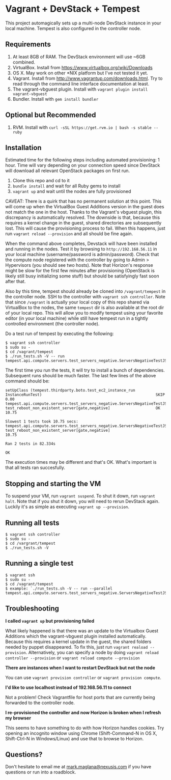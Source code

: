 # Vagrant + DevStack + Tempest

This project automagically sets up a multi-node DevStack instance in 
your local machine. Tempest is also configured in the controller node.

## Requirements

1. At least 8GB of RAM. The DevStack environment will use ~6GB combined.
1. VirtualBox. Install from https://www.virtualbox.org/wiki/Downloads
1. OS X. May work on other *NIX platform but I've not tested it yet.
1. Vagrant. Install from http://www.vagrantup.com/downloads.html. Try 
   to read through the command line interface documentation at least.
1. The vagrant-vbguest plugin. Install with `vagrant plugin install vagrant-vbguest`
1. Bundler. Install with `gem install bundler`

## Optional but Recommended

1. RVM. Install with `curl -sSL https://get.rvm.io | bash -s stable --ruby`

## Installation

Estimated time for the following steps including automated provisioning: 
1 hour. Time will vary depending on your connection speed since DevStack 
will download all relevant OpenStack packages on first run.

1. Clone this repo and cd to it
1. `bundle install` and wait for all Ruby gems to install
1. `vagrant up` and wait until the nodes are fully provisioned

CAVEAT: There is a quirk that has no permanent solution at this point. This 
will come up when the VirtualBox Guest Additions version in the guest does 
not match the one in the host. Thanks to the Vagrant's vbguest plugin, this 
discrepancy is automatically resolved. The downside is that, because this 
requires a kernel change in the guest, shared directories are subsequently 
lost. This will cause the provisioning process to fail. When this happens, 
just run `vagrant reload --provision` and all should be fine again.

When the command above completes, Devstack will have been installed and running 
in the nodes. Test it by browsing to `http://192.168.56.11` in your local machine 
(username/password is admin/password). Check that the compute node registered 
with the controller by going to Admin > Hypervisors (you should see two hosts). 
Note that Horizon's response might be slow for the first few minutes after 
provisioning (OpenStack is likely still busy initializing some stuff) but should 
be satisfyingly fast soon after that.

Also by this time, tempest should already be cloned into `/vagrant/tempest` in 
the controller node. SSH to the controller with `vagrant ssh controller`. Note 
that since `/vagrant` is actually your local copy of this repo shared via 
VirtualBox to the nodes, the same `tempest` dir is also available at the root dir 
of your local repo. This will allow you to modify tempest using your favorite 
editor (in your local machine) while still have tempest run in a tightly 
controlled environment (the controller node).

Do a test run of tempest by executing the following:

    $ vagrant ssh controller
    $ sudo su -
    $ cd /vagrant/tempest
    $ ./run_tests.sh -V -- run tempest.api.compute.servers.test_servers_negative.ServersNegativeTestJSON.test_reboot_non_existent_server

The first time you run the tests, it will try to install a bunch of dependencies. 
Subsequent runs should be much faster. The last few lines of the above command 
should be:

    setUpClass (tempest.thirdparty.boto.test_ec2_instance_run
    InstanceRunTest)                                                  SKIP  0.00
    tempest.api.compute.servers.test_servers_negative.ServersNegativeTestJSON
    test_reboot_non_existent_server[gate,negative]                    OK  10.75
    
    Slowest 1 tests took 10.75 secs:
    tempest.api.compute.servers.test_servers_negative.ServersNegativeTestJSON
    test_reboot_non_existent_server[gate,negative]                        10.75
    
    Ran 2 tests in 82.334s
    
    OK

The execution times may be different and that's OK. What's important is that all 
tests ran succesfully.

## Stopping and starting the VM

To suspend your VM, run `vagrant suspend`. To shut it down, run `vagrant halt`. 
Note that if you shut it down, you will need to rerun DevStack again. Luckily 
it's as simple as executing `vagrant up --provision`.

## Running all tests

    $ vagrant ssh controller
    $ sudo su -
    $ cd /vargrant/tempest
    $ ./run_tests.sh -V

## Running a single test

    $ vagrant ssh
    $ sudo su -
    $ cd /vagrant/tempest
    $ example: `./run_tests.sh -V -- run --parallel tempest.api.compute.servers.test_servers_negative.ServersNegativeTestJSON.test_reboot_non_existent_server`


## Troubleshooting

**I called `vagrant up` but provisioning failed**

What likely happened is that there was an update to the Virtualbox Guest Additions 
which the vagrant-vbguest plugin installed automatically. Because this requires a
kernel update in the guest, the shared folders needed by puppet disappeared. To fix
this, just run `vagrant reaload --provision`. Alternatively, you can specify a node
by doing `vagrant reload controller --provision` or `vagrant reload compute --provision`


**There are instances when I want to restart DevStack but not the node**

You can use `vagrant provision controller` or `vagrant provision compute`.


**I'd like to use localhost instead of 192.168.56.11 to connect**

Not a problem! Check Vagrantfile for host ports that are currently being
forwarded to the controller node.


**I re-provisioned the controller and now Horizon is broken when I refresh my browser**

This seems to have something to do with how Horizon handles cookies. Try opening an
incognito window using Chrome (Shift-Command-N in OS X, Shift-Ctrl-N in Windows/Linux)
and use that to browse to Horizon.


## Questions?

Don't hesitate to email me at mark.maglana@nexusis.com if you have questions or 
run into a roadblock.
